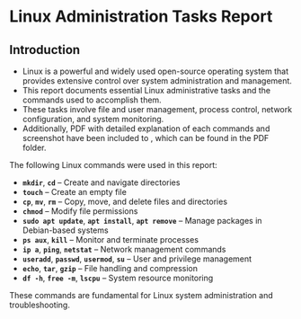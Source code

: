 # Linux Administration Tasks Report

## Introduction
- Linux is a powerful and widely used open-source operating system that provides extensive control over system administration and management.
- This report documents essential Linux administrative tasks and the commands used to accomplish them.
- These tasks involve file and user management, process control, network configuration, and system monitoring.
- Additionally, PDF with detailed explanation of each commands and screenshot have been included to , which can be found in the PDF folder.

The following Linux commands were used in this report:
- **`mkdir`**, **`cd`** – Create and navigate directories
- **`touch`** – Create an empty file
- **`cp`**, **`mv`**, **`rm`** – Copy, move, and delete files and directories
- **`chmod`** – Modify file permissions
- **`sudo apt update`**, **`apt install`**, **`apt remove`** – Manage packages in Debian-based systems
- **`ps aux`**, **`kill`** – Monitor and terminate processes
- **`ip a`**, **`ping`**, **`netstat`** – Network management commands
- **`useradd`**, **`passwd`**, **`usermod`**, **`su`** – User and privilege management
- **`echo`**, **`tar`**, **`gzip`** – File handling and compression
- **`df -h`**, **`free -m`**, **`lscpu`** – System resource monitoring

These commands are fundamental for Linux system administration and troubleshooting.

